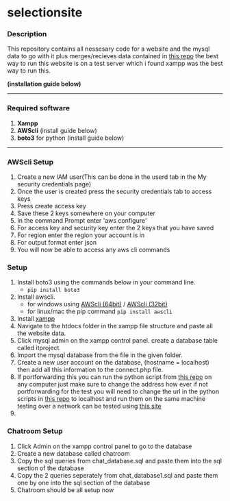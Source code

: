 # selectionsite

### Description

This repository contains all nessesary code for a website and the mysql data to go with it plus merges/recieves data contained in [this repo](https://github.com/stanleychilton/ITproject) the best way to run this website is on a test server which i found xampp was the best way to run this.

**(installation guide below)**


---


### Required software

1. **Xampp**
2. **AWScli** (install guide below) 
3. **boto3** for python (install guide below)

---
### AWScli Setup
1. Create a new IAM user(This can be done in the userd tab in the My security credentials page)
2. Once the user is created press the security credentials tab to access keys
3. Press create access key 
4. Save these 2 keys somewhere on your computer
5. In the command Prompt enter 'aws configure'
6. For access key and security key enter the 2 keys that you have saved
7. For region enter the region your account is in
8. For output format enter json
9. You will now be able to access any aws cli commands 

### Setup

1. Install boto3 using the commands below in your command line.
   - `pip install boto3`
2. Install awscli.
    - for windows using [AWScli (64bit)](https://s3.amazonaws.com/aws-cli/AWSCLI64PY3.msi) / [AWScli (32bit)](https://s3.amazonaws.com/aws-cli/AWSCLI32PY3.msi)
    - for linux/mac the pip command `pip install awscli`
3. Install [xampp](https://www.apachefriends.org/index.html)
4. Navigate to the htdocs folder in the xampp file structure and paste all the website data.
5. Click mysql admin on the xampp control panel. create a database table called itproject. 
6. Import the mysql database from the file in the given folder.
7. Create a new user account on the database, (hostname = localhost) then add all this information to the connect.php file.
8. If portforwarding this you can run the python script from [this repo](https://github.com/stanleychilton/ITproject) on any computer just make sure to change the address how ever if not portforwarding for the test you will need to change the url in the python scripts in [this repo](https://github.com/stanleychilton/ITproject) to localhost and run them on the same machine
testing over a network can be tested using [this site](http://www.clicker-box.com/selectionsite/)
9.

### Chatroom Setup

1. Click Admin on the xampp control panel to go to the database 
2. Create a new database called chatroom
3. Copy the sql queries from chat_database.sql and paste them into the sql section of the database
4. Copy the 2 queries seperately from chat_database1.sql and paste them one by one into the sql section of the database
5. Chatroom should be all setup now
